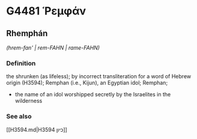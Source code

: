 # G4481 Ῥεμφάν

## Rhemphán

_(hrem-fan' | rem-FAHN | rame-FAHN)_

### Definition

the shrunken (as lifeless); by incorrect transliteration for a word of Hebrew origin (H3594); Remphan (i.e., Kijun), an Egyptian idol; Remphan; 

- the name of an idol worshipped secretly by the Israelites in the wilderness

### See also

[[H3594.md|H3594 כיון]]
